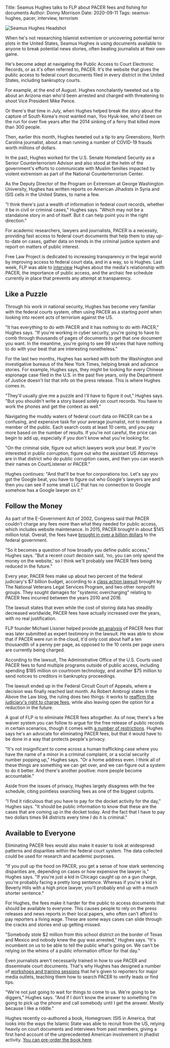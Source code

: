 Title: Seamus Hughes talks to FLP about PACER fees and fishing for documents
Author: Donny Morrison
Date: 2020-09-11
Tags: seamus-hughes, pacer, interview, terrorism


<div class="right-image">
    <img src="{static}/images/hughes.jpeg"
         alt="Seamus Hughes Headshot"
         class="img-responsive border">
</div>

When he's not researching Islamist extremism or uncovering potential terror plots in the United States, Seamus Hughes is using documents available to anyone to break potential news stories, often beating journalists at their own game. 

He's become adept at navigating the Public Access to Court Electronic Records, or as it's often referred to, PACER. It's the website that gives the public access to federal court documents filed in every district in the United States, including bankruptcy courts. 

For example, at the end of August. Hughes nonchalantly tweeted out a tip about an Arizona man who'd been arrested and charged with threatening to shoot Vice President Mike Pence. 

Or there's that time in July, when Hughes helped break the story about the capture of South Korea's most wanted man, Yoo Hyuk-kee, who'd been on the run for over five years after the 2014 sinking of a ferry that killed more than 300 people. 

Then, earlier this month, Hughes tweeted out a tip to any Greensboro, North Carolina journalist, about a man running a number of COVID-19 frauds worth millions of dollars. 

In the past, Hughes worked for the U.S. Senate Homeland Security as a Senior Counterterrorism Advisor and also stood at the helm of the government's efforts to communicate with Muslim families impacted by violent extremism as part of the National Counterterrorism Center. 

 As the Deputy Director of the Program on Extremism at George Washington University, Hughes has written reports on American Jihadists in Syria and ISIS cells in the United States, to name a few. 

"I think there's just a wealth of information in federal court records, whether it be in civil or criminal cases," Hughes says. "Which may not be a standalone story in and of itself. But it can help point you in the right direction."

For academic researchers, lawyers and journalists, PACER is a necessity, providing fast access to federal court documents that help them to stay up-to-date on cases, gather data on trends in the criminal justice system and report on matters of public interest.

Free Law Project is dedicated to increasing transparency in the legal world by improving access to federal court data, and in a way, so is Hughes. Last week, FLP was able to [interview](https://www.temi.com/editor/t/_wQRGfCyqNuxala9gwbegyqrJ8zBRYxGAqAZa9HJEPnNYjNXsdQJryopaHKeaKZTOM_naGCTWJSO4ChbjM81QwoAD48?loadFrom=Dashboard&openShareModal=False) Hughes about the media's relationship with PACER, the importance of public access, and the archaic fee schedule currently in place that prevents any attempt at transparency. 

## Like a Puzzle
Through his work in national security, Hughes has become very familiar with the federal courts system, often using PACER as a starting point when looking into recent acts of terrorism against the US.

"It has everything to do with PACER and it has nothing to do with PACER," Hughes says. "If you're working in cyber security, you're going to have to comb through thousands of pages of documents to get that one document you want. In the meantime, you're going to see 99 stories that have nothing to do with your beat that are interesting nonetheless."

For the last two months, Hughes has worked with both the Washington and investigative bureaus of the New York Times, helping break and advance stories. For example, Hughes says, they might be looking for every Chinese espionage case filed in the U.S. in the past five years, only the Department of Justice doesn't list that info on the press release. This is where Hughes comes in.  

"They'll usually give me a puzzle and I'll have to figure it out," Hughes says. "But you shouldn't write a story based solely on court records. You have to work the phones and get the context as well."

Navigating the muddy waters of federal court data on PACER can be a confusing, and expensive task for your average journalist, not to mention a member of the public. Each search costs at least 10 cents, and you pay more based on the number of results. If you're not careful, the price can begin to add up, especially if you don't know what you're looking for. 

"On the criminal side, figure out which lawyers work your beat. If you're interested in public corruption, figure out who the assistant US Attorneys are in that district who do public corruption cases, and then you can search their names on CourtListener or PACER."

Hughes continues: "And that'll be true for corporations too. Let's say you got the Google beat, you have to figure out who Google's lawyers are and then you can see if some small LLC that has no connection to Google somehow has a Google lawyer on it."

## Follow the Money
As part of the E-Government Act of 2002, Congress said that PACER couldn't charge any fees more than what they needed for public access, which includes website maintenance. In 2015, PACER brought in about $145 million total. Overall, the fees have [brought in over a billion dollars](https://free.law/2016/11/14/how-much-money-does-pacer-make/) to the federal government.

"So it becomes a question of how broadly you define public access," Hughes says. "But a recent court decision said, ‘no, you can only spend the money on the website,' so I think we'll probably see PACER fees being reduced in the future."

Every year, PACER fees make up about two percent of the federal judiciary's $7 billion budget, according to a [class action lawsuit](http://guptawessler.com/wp-content/uploads/2019/01/File-stamped-PACER-brief-.pdf?referringSource=articleShare) brought by The National Veterans Legal Services Program, and two other nonprofit groups. They sought damages for "systemic overcharging" relating to PACER fees incurred between the years 2010 and 2016. 

The lawsuit states that even while the cost of storing data has steadily decreased worldwide, PACER fees have actually increased over the years, with no real justification. 

FLP founder Michael Lissner helped provide [an analysis](https://www.courtlistener.com/docket/4214664/52/15/national-veterans-legal-services-program-v-united-states/) of PACER fees that was later submitted as expert testimony in the lawsuit. He was able to show that if PACER were run in the cloud, it'd only cost about half a ten thousandth of a penny per page, as opposed to the 10 cents per page users are currently being charged. 

According to the lawsuit, The Administrative Office of the U.S. Courts used PACER fees to fund multiple programs outside of public access, including spending $185 million on courtroom technology, and another $75 million to send notices to creditors in bankruptcy proceedings. 

The lawsuit ended up in the Federal Circuit Court of Appeals, where a decision was finally reached last month. As Robert Ambrogi states in the Above the Law blog, the ruling does two things: it works to [reaffirm the judiciary's right to charge fees](https://abovethelaw.com/2020/08/why-the-federal-circuits-pacer-ruling-is-a-mixed-bag), while also leaving open the option for a reduction in the future. 

A goal of FLP is to eliminate PACER fees altogether. As of now, there's a fee waiver system you can follow to argue for the free release of public records in certain scenarios, though it comes with [a number of restrictions](https://free.law/pacer-facts/#are-there-any-ways-to-get-around-pacer%C2%A0f). Hughes says he's an advocate for eliminating PACER fees, but that it would have to be done in a way that protects people's privacy. 

"It's not insignificant to come across a human trafficking case where you have the name of a minor in a criminal complaint, or a social security number popping up," Hughes says. "Or a home address even. I think all of these things are something we can get over, and we can figure out a system to do it better. And there's another positive: more people become accountable."

Aside from the issues of privacy, Hughes largely disagrees with the fee schedule, citing pointless searching fees as one of the biggest culprits. 

"I find it ridiculous that you have to pay for the docket activity for the day," Hughes says. "It should be public information to know that these are the cases that are coming up in the docket today. And the fact that I have to pay two dollars times 94 districts every time I do it is criminal."

## Available to Everyone
Eliminating PACER fees would also make it easier to look at widespread patterns and disparities within the federal court system. The data collected could be used for research and academic purposes. 

"If you pull up the hood on PACER, you get a sense of how stark sentencing disparities are, depending on cases or how expensive the lawyer is," Hughes says. "If you're just a kid in Chicago caught up on a gun charge, you're probably facing a pretty long sentence. Whereas if you're a kid in Beverly Hills with a high price lawyer, you'll probably end up with a much shorter sentence."

For Hughes, the fees make it harder for the public to access documents that should be available to everyone. This causes people to rely on the press releases and news reports in their local papers, who often can't afford to pay reporters a living wage. These are some ways cases can slide through the cracks and stories end up getting missed. 

"Somebody stole $2 million from this school district on the border of Texas and Mexico and nobody knew the guy was arrested," Hughes says. "It's incumbent on us to be able to tell the public what's going on. We can't be relying on the whims of a public information officer for that day."

Even journalists aren't necessarily trained in how to use PACER and disseminate court documents. That's why Hughes has designed a number of [workshops and training sessions](https://seamushughesconsulting.com/services) that he's given to reporters for major media outlets, teaching them how to search PACER to verify leads or find tips. 

"We're not just going to wait for things to come to us. We're going to be diggers," Hughes says. "And if I don't know the answer to something I'm going to pick up the phone and call somebody until I get the answer. Mostly because I like a riddle."

<p class="bg-primary alert">
Hughes recently co-authored a book, Homegrown: ISIS in America, that looks into the ways the Islamic State was able to recruit from the US, relying heavily on court documents and interviews from past members, giving a first hand account of the unprecedented American involvement in jihadist activity. <a href="https://www.amazon.com/Homegrown-Alexander-Meleagrou-Hitchens-Seamus-Hughes/dp/1788314859">You can pre-order the book here</a>.
</p>